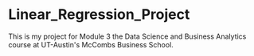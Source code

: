 # Linear_Regression_Project
This is my project for Module 3 the Data Science and Business Analytics course at UT-Austin's McCombs Business School.

